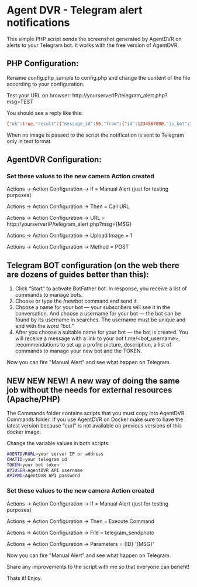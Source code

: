 # Agent DVR - Telegram alert notifications

This simple PHP script sends the screenshot generated by AgentDVR on alerts to your Telegram bot.
It works with the free version of AgentDVR.


## PHP Configuration:

Rename config.php_sample to config.php and change the content of the file according to your configuration.

Test your URL on browser: http://yourserverIP/telegram_alert.php?msg=TEST

You should see a reply like this:

```bash
{"ok":true,"result":{"message_id":56,"from":{"id":1234567890,"is_bot":true,"first_name":"AgentDVR","username":"test_bot"},"chat":{"id":1234567890,"first_name":"My name","last_name":"My lastname","type":"private"},"date":1662710877,"text":"{MSG}"}}
```

When no image is passed to the script the notification is sent to Telegram only in text format.


## AgentDVR Configuration:

### Set these values to the new camera Action created

Actions -> Action Configuration -> If = Manual Alert (just for testing purposes)

Actions -> Action Configuration -> Then = Call URL

Actions -> Action Configuration -> URL = http://yourserverIP/telegram_alert.php?msg={MSG}

Actions -> Action Configuration -> Upload Image = 1

Actions -> Action Configuration -> Method = POST


## Telegram BOT configuration (on the web there are dozens of guides better than this):

1) Click “Start” to activate BotFather bot. In response, you receive a list of commands to manage bots.
2) Choose or type the /newbot command and send it.
3) Choose a name for your bot — your subscribers will see it in the conversation. And choose a username for your bot — the bot can be found by its username in searches. The username must be unique and end with the word “bot.”
4) After you choose a suitable name for your bot — the bot is created. You will receive a message with a link to your bot t.me/<bot_username>, recommendations to set up a profile picture, description, a list of commands to manage your new bot and the TOKEN.


Now you can fire "Manual Alert" and see what happen on Telegram.

## NEW NEW NEW! A new way of doing the same job without the needs for external resources (Apache/PHP)

The Commands folder contains scripts that you must copy into AgentDVR Commands folder.
If you use AgentDVR on Docker make sure to have the latest version because "curl" is not available on previous versions of this docker image.

Change the variable values in both scripts:

```bash
AGENTDVRURL=your server IP or address
CHATID=your telegram id
TOKEN=your bot token
APIUSER=AgentDVR API username
APIPWD=AgentDVR API password
```

### Set these values to the new camera Action created

Actions -> Action Configuration -> If = Manual Alert (just for testing purposes)

Actions -> Action Configuration -> Then = Execute Command

Actions -> Action Configuration -> File = telegram_sendphoto

Actions -> Action Configuration -> Parameters = {ID} '{MSG}'

Now you can fire "Manual Alert" and see what happen on Telegram.



Share any improvements to the script with me so that everyone can benefit!

Thats it! Enjoy.